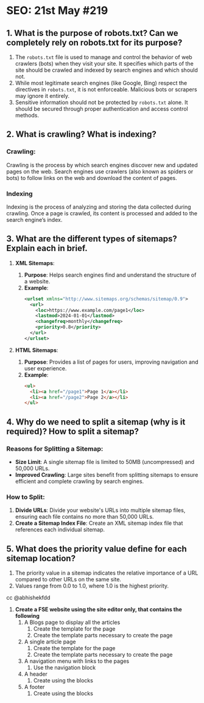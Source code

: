 # SEO: 21st May #219
## 1. What is the purpose of robots.txt? Can we completely rely on robots.txt for its purpose?
1. The `robots.txt` file is used to manage and control the behavior of web crawlers (bots) when they visit your site. It specifies which parts of the site should be crawled and indexed by search engines and which should not.
2. While most legitimate search engines (like Google, Bing) respect the directives in `robots.txt`, it is not enforceable. Malicious bots or scrapers may ignore it entirely.
3. Sensitive information should not be protected by `robots.txt` alone. It should be secured through proper authentication and access control methods.
## 2. What is crawling? What is indexing?
### Crawling:
Crawling is the process by which search engines discover new and updated pages on the web. Search engines use crawlers (also known as spiders or bots) to follow links on the web and download the content of pages.
### Indexing
Indexing is the process of analyzing and storing the data collected during crawling. Once a page is crawled, its content is processed and added to the search engine’s index.

## 3. What are the different types of sitemaps? Explain each in brief.
1. **XML Sitemaps**:
	1. **Purpose**: Helps search engines find and understand the structure of a website.
	2. **Example**:
		```xml
		<urlset xmlns="http://www.sitemaps.org/schemas/sitemap/0.9">
		  <url>
		    <loc>https://www.example.com/page1</loc>
		    <lastmod>2024-01-01</lastmod>
		    <changefreq>monthly</changefreq>
		    <priority>0.8</priority>
		  </url>
		</urlset>
		```
        
2. **HTML Sitemaps**:
	1. **Purpose**: Provides a list of pages for users, improving navigation and user experience.
	2. **Example**:
		```html
		<ul>
		  <li><a href="/page1">Page 1</a></li>
		  <li><a href="/page2">Page 2</a></li>
		</ul>
		```
## 4. Why do we need to split a sitemap (why is it required)? How to split a sitemap?
### Reasons for Splitting a Sitemap:
- **Size Limit**: A single sitemap file is limited to 50MB (uncompressed) and 50,000 URLs.
- **Improved Crawling**: Large sites benefit from splitting sitemaps to ensure efficient and complete crawling by search engines.
### How to Split:
1. **Divide URLs**: Divide your website's URLs into multiple sitemap files, ensuring each file contains no more than 50,000 URLs.
2. **Create a Sitemap Index File**: Create an XML sitemap index file that references each individual sitemap.
## 5. What does the priority value define for each sitemap location?
1. The priority value in a sitemap indicates the relative importance of a URL compared to other URLs on the same site.
2. Values range from 0.0 to 1.0, where 1.0 is the highest priority.


cc @abhishekfdd


1. **Create a FSE website using the site editor only, that contains the following**
    1. A Blogs page to display all the articles
        1. Create the template for the page
        2. Create the template parts necessary to create the page
    2. A single article page
        1. Create the template for the page
        2. Create the template parts necessary to create the page
    3. A navigation menu with links to the pages
        1. Use the navigation block
    4. A header
        1. Create using the blocks
    5. A footer
        1. Create using the blocks